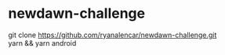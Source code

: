 # newdawn-challenge
git clone https://github.com/ryanalencar/newdawn-challenge.git
<br>
yarn && yarn android
